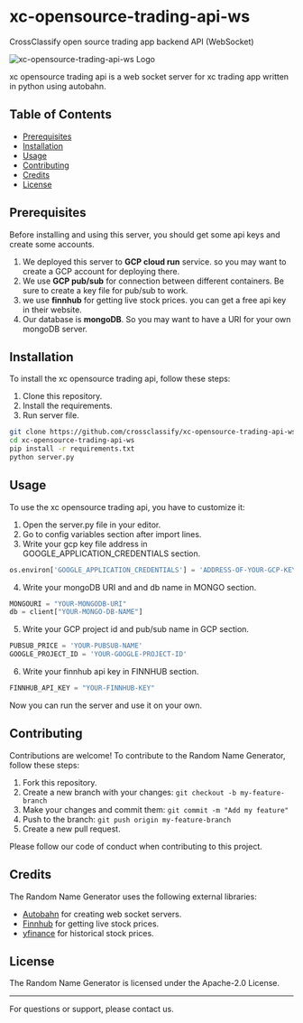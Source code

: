 # xc-opensource-trading-api-ws
CrossClassify open source trading app backend API (WebSocket)

![xc-opensource-trading-api-ws Logo](https://www.crossclassify.com/static/media/app-logo.5f201a1bce0dda55e1e82e3d3d78c445.svg)

xc opensource trading api is a web socket server for xc trading app written in python using autobahn.

## Table of Contents
 
- [Prerequisites](#prerequisites)
- [Installation](#installation)
- [Usage](#usage)
- [Contributing](#contributing)
- [Credits](#credits)
- [License](#license)

## Prerequisites

Before installing and using this server, you should get some api keys and create some accounts.

1. We deployed this server to **GCP cloud run** service. so you may want to create a GCP account for deploying there.
2. We use **GCP pub/sub** for connection between different containers. Be sure to create a key file for pub/sub to work.
3. we use **finnhub** for getting live stock prices. you can get a free api key in their website.
4. Our database is **mongoDB**. So you may want to have a URI for your own mongoDB server.

## Installation

To install the xc opensource trading api, follow these steps:

1. Clone this repository.
2. Install the requirements.
3. Run server file.

```bash
git clone https://github.com/crossclassify/xc-opensource-trading-api-ws.git
cd xc-opensource-trading-api-ws
pip install -r requirements.txt
python server.py
```

## Usage

To use the xc opensource trading api, you have to customize it:

1. Open the server.py file in your editor.
2. Go to config variables section after import lines.
3. Write your gcp key file address in GOOGLE_APPLICATION_CREDENTIALS section.
```python
os.environ['GOOGLE_APPLICATION_CREDENTIALS'] = 'ADDRESS-OF-YOUR-GCP-KEY.JSON-FILE'
```
4. Write your mongoDB URI and and db name in MONGO section.
```python
MONGOURI = "YOUR-MONGODB-URI"
db = client["YOUR-MONGO-DB-NAME"]
```
5. Write your GCP project id and pub/sub name in GCP section.
```python
PUBSUB_PRICE = 'YOUR-PUBSUB-NAME'
GOOGLE_PROJECT_ID = 'YOUR-GOOGLE-PROJECT-ID'
```
6. Write your finnhub api key in FINNHUB section.
```python
FINNHUB_API_KEY = "YOUR-FINNHUB-KEY"
```

Now you can run the server and use it on your own.

## Contributing

Contributions are welcome! To contribute to the Random Name Generator, follow these steps:

1. Fork this repository.
2. Create a new branch with your changes: `git checkout -b my-feature-branch`
3. Make your changes and commit them: `git commit -m "Add my feature"`
4. Push to the branch: `git push origin my-feature-branch`
5. Create a new pull request.

Please follow our code of conduct when contributing to this project.

## Credits

The Random Name Generator uses the following external libraries:

- [Autobahn](https://autobahn.readthedocs.io/en/latest/) for creating web socket servers.
- [Finnhub](https://finnhub.io/) for getting live stock prices.
- [yfinance](https://pypi.org/project/yfinance/) for historical stock prices.

## License

The Random Name Generator is licensed under the Apache-2.0 License.

---

For questions or support, please contact us.

